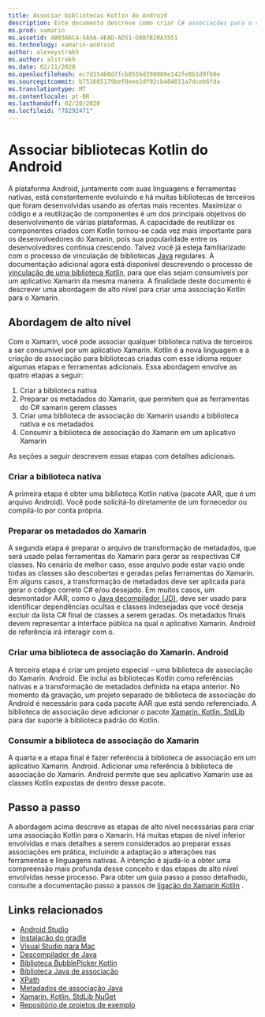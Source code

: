```yaml
---
title: Associar bibliotecas Kotlin do Android
description: Este documento descreve como criar C# associações para o código Kotlin, possibilitando o consumo de bibliotecas nativas em um aplicativo Xamarin. Android.
ms.prod: xamarin
ms.assetid: AB03A6C4-5A5A-4EAD-AD51-D887B20A3551
ms.technology: xamarin-android
author: alexeystrakh
ms.author: alstrakh
ms.date: 02/11/2020
ms.openlocfilehash: ec7d154b0d7fcb055bd398089e142fe8b1d9f60e
ms.sourcegitcommit: b751605179bef8eee2df92cb484011a7dceb6fda
ms.translationtype: MT
ms.contentlocale: pt-BR
ms.lasthandoff: 02/20/2020
ms.locfileid: "78292471"
---
```

# <a name="bind-android-kotlin-libraries"></a>Associar bibliotecas Kotlin do Android

A plataforma Android, juntamente com suas linguagens e ferramentas nativas, está constantemente evoluindo e há muitas bibliotecas de terceiros que foram desenvolvidas usando as ofertas mais recentes. Maximizar o código e a reutilização de componentes é um dos principais objetivos do desenvolvimento de várias plataformas. A capacidade de reutilizar os componentes criados com Kotlin tornou-se cada vez mais importante para os desenvolvedores do Xamarin, pois sua popularidade entre os desenvolvedores continua crescendo. Talvez você já esteja familiarizado com o processo de vinculação de bibliotecas [Java](https://docs.microsoft.com/xamarin/android/platform/binding-java-library/) regulares. A documentação adicional agora está disponível descrevendo o processo de [vinculação de uma biblioteca Kotlin](walkthrough.md), para que elas sejam consumíveis por um aplicativo Xamarin da mesma maneira. A finalidade deste documento é descrever uma abordagem de alto nível para criar uma associação Kotlin para o Xamarin.

## <a name="high-level-approach"></a>Abordagem de alto nível

Com o Xamarin, você pode associar qualquer biblioteca nativa de terceiros a ser consumível por um aplicativo Xamarin. Kotlin é a nova linguagem e a criação de associação para bibliotecas criadas com esse idioma requer algumas etapas e ferramentas adicionais. Essa abordagem envolve as quatro etapas a seguir:

1. Criar a biblioteca nativa
1. Preparar os metadados do Xamarin, que permitem que as ferramentas do C# xamarin gerem classes
1. Criar uma biblioteca de associação do Xamarin usando a biblioteca nativa e os metadados
1. Consumir a biblioteca de associação do Xamarin em um aplicativo Xamarin

As seções a seguir descrevem essas etapas com detalhes adicionais.

### <a name="build-the-native-library"></a>Criar a biblioteca nativa

A primeira etapa é obter uma biblioteca Kotlin nativa (pacote AAR, que é um arquivo Android). Você pode solicitá-lo diretamente de um fornecedor ou compilá-lo por conta própria.

### <a name="prepare-the-xamarin-metadata"></a>Preparar os metadados do Xamarin

A segunda etapa é preparar o arquivo de transformação de metadados, que será usado pelas ferramentas do Xamarin para gerar as respectivas C# classes. No cenário de melhor caso, esse arquivo pode estar vazio onde todas as classes são descobertas e geradas pelas ferramentas do Xamarin. Em alguns casos, a transformação de metadados deve ser aplicada para gerar o código correto C# e/ou desejado. Em muitos casos, um desmontador AAR, como o [Java decompilador (JD)](http://java-decompiler.github.io/), deve ser usado para identificar dependências ocultas e classes indesejadas que você deseja excluir da lista C# final de classes a serem geradas. Os metadados finais devem representar a interface pública na qual o aplicativo Xamarin. Android de referência irá interagir com o.

### <a name="build-a-xamarinandroid-binding-library"></a>Criar uma biblioteca de associação do Xamarin. Android

A terceira etapa é criar um projeto especial – uma biblioteca de associação do Xamarin. Android. Ele inclui as bibliotecas Kotlin como referências nativas e a transformação de metadados definida na etapa anterior. No momento da gravação, um projeto separado de biblioteca de associação do Android é necessário para cada pacote AAR que está sendo referenciado. A biblioteca de associação deve adicionar o pacote [Xamarin. Kotlin. StdLib](https://www.nuget.org/packages/Xamarin.Kotlin.StdLib/) para dar suporte à biblioteca padrão do Kotlin.

### <a name="consume-the-xamarin-binding-library"></a>Consumir a biblioteca de associação do Xamarin

A quarta e a etapa final é fazer referência à biblioteca de associação em um aplicativo Xamarin. Android. Adicionar uma referência à biblioteca de associação do Xamarin. Android permite que seu aplicativo Xamarin use as classes Kotlin expostas de dentro desse pacote.

## <a name="walkthrough"></a>Passo a passo

A abordagem acima descreve as etapas de alto nível necessárias para criar uma associação Kotlin para o Xamarin. Há muitas etapas de nível inferior envolvidas e mais detalhes a serem considerados ao preparar essas associações em prática, incluindo a adaptação a alterações nas ferramentas e linguagens nativas. A intenção é ajudá-lo a obter uma compreensão mais profunda desse conceito e das etapas de alto nível envolvidas nesse processo. Para obter um guia passo a passo detalhado, consulte a documentação passo a passos de [ligação do Xamarin Kotlin](walkthrough.md) .

## <a name="related-links"></a>Links relacionados

- [Android Studio](https://developer.android.com/studio)
- [Instalação do gradle](https://gradle.org/install/)
- [Visual Studio para Mac](https://visualstudio.microsoft.com/downloads)
- [Descompilador de Java](http://java-decompiler.github.io/)
- [Biblioteca BubblePicker Kotlin](https://github.com/igalata/Bubble-Picker)
- [Biblioteca Java de associação](https://docs.microsoft.com/xamarin/android/platform/binding-java-library/)
- [XPath](https://www.w3.org/TR/xpath/)
- [Metadados de associação Java](https://docs.microsoft.com/xamarin/android/platform/binding-java-library/customizing-bindings/java-bindings-metadata)
- [Xamarin. Kotlin. StdLib NuGet](https://www.nuget.org/packages/Xamarin.Kotlin.StdLib/)
- [Repositório de projetos de exemplo](https://github.com/xamcat/xamarin-binding-kotlin-framework)
